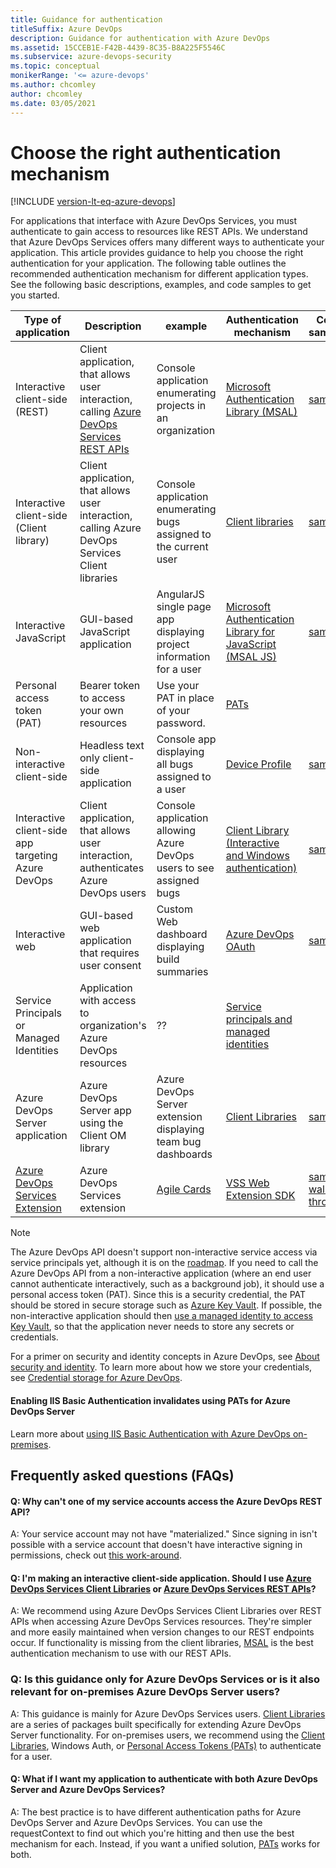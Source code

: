 ```yaml
---
title: Guidance for authentication
titleSuffix: Azure DevOps  
description: Guidance for authentication with Azure DevOps  
ms.assetid: 15CCEB1E-F42B-4439-8C35-B8A225F5546C
ms.subservice: azure-devops-security
ms.topic: conceptual 
monikerRange: '<= azure-devops'
ms.author: chcomley
author: chcomley
ms.date: 03/05/2021
---
```


# Choose the right authentication mechanism

[!INCLUDE [version-lt-eq-azure-devops](../../../includes/version-lt-eq-azure-devops.md)]

For applications that interface with Azure DevOps Services, you must authenticate to gain access to resources like REST APIs. We understand that Azure DevOps Services offers many different ways to authenticate your application. This article provides guidance to help you choose the right authentication for your application. The following table outlines the recommended authentication mechanism for different application types. See the following basic descriptions, examples, and code samples to get you started.

| Type of application | Description | example |Authentication mechanism | Code samples |
|---------------------|-------------|---------|-------------------------|--------|
 Interactive client-side (REST) | Client application, that allows user interaction, calling [Azure DevOps Services REST APIs](/rest/api/azure/devops) | Console application enumerating projects in an organization | [Microsoft Authentication Library (MSAL)](/azure/active-directory/develop/msal-overview) | [sample](https://github.com/microsoft/azure-devops-auth-samples/tree/master/ManagedClientConsoleAppSample) |
| Interactive client-side (Client library) | Client application, that allows user interaction, calling Azure DevOps Services Client libraries | Console application enumerating bugs assigned to the current user |  [Client libraries](../../concepts/dotnet-client-libraries.md) | [sample](https://github.com/Microsoft/vsts-auth-samples/tree/master/ClientLibraryConsoleAppSample) |
| Interactive JavaScript | GUI-based JavaScript application | AngularJS single page app displaying project information for a user | [Microsoft Authentication Library for JavaScript (MSAL JS)](https://github.com/AzureAD/microsoft-authentication-library-for-js#microsoft-authentication-library-for-javascript-msaljs) | [sample](https://github.com/microsoft/azure-devops-auth-samples/tree/master/JavascriptWebAppSample) |
| Personal access token (PAT) | Bearer token to access your own resources  | Use your PAT in place of your password. | [PATs](../../../organizations/accounts/use-personal-access-tokens-to-authenticate.md)
| Non-interactive client-side | Headless text only client-side application | Console app displaying all bugs assigned to a user | [Device Profile](/azure/active-directory/develop/v2-oauth2-device-code) | [sample](https://github.com/Microsoft/vsts-auth-samples/tree/master/DeviceProfileSample) |
| Interactive client-side app targeting Azure DevOps | Client application, that allows user interaction, authenticates Azure DevOps users | Console application allowing Azure DevOps users to see assigned bugs |  [Client Library (Interactive and Windows authentication)](../client-libraries/samples.md#authenticating) | [sample](https://github.com/Microsoft/vsts-auth-samples/tree/master/DualSupportClientSample) |
| Interactive web | GUI-based web application that requires user consent | Custom Web dashboard displaying build summaries |[Azure DevOps OAuth](./oauth.md) | [sample](https://github.com/Microsoft/vsts-auth-samples/tree/master/OAuthWebSample) |
| Service Principals or Managed Identities | Application with access to organization's Azure DevOps resources | ?? |[Service principals and managed identities](./service-principal-managed-identity.md)|  |
| Azure DevOps Server application | Azure DevOps Server app using the Client OM library | Azure DevOps Server extension displaying team bug dashboards | [Client Libraries](../../concepts/dotnet-client-libraries.md) | [sample](https://github.com/Microsoft/vsts-auth-samples/tree/master/ClientLibraryConsoleAppSample) |
| [Azure DevOps Services Extension](../../../extend/get-started/node.md) | Azure DevOps Services extension | [Agile Cards](https://marketplace.visualstudio.com/items?itemName=spartez.agile-cards) | [VSS Web Extension SDK](https://github.com/Microsoft/azure-devops-extension-sdk) | [sample walk through](../../../extend/develop/add-dashboard-widget.md) |

> [!NOTE]
> The Azure DevOps API doesn't support non-interactive service access via service principals yet, although it is on the [roadmap](/azure/devops/release-notes/features-timeline). If you need to call the Azure DevOps API from a non-interactive application (where an end user cannot authenticate interactively, such as a background job), it should use a personal access token (PAT). Since this is a security credential, the PAT should be stored in secure storage such as [Azure Key Vault](/azure/key-vault/general/). If possible, the non-interactive application should then [use a managed identity to access Key Vault](/azure/key-vault/general/authentication), so that the application never needs to store any secrets or credentials.

For a primer on security and identity concepts in Azure DevOps, see [About security and identity](../../../organizations/security/about-security-identity.md).
To learn more about how we store your credentials, see [Credential storage for Azure DevOps](../../../organizations/security/credential-storage.md).

#### Enabling IIS Basic Authentication invalidates using PATs for Azure DevOps Server

Learn more about [using IIS Basic Authentication with Azure DevOps on-premises](iis-basic-auth.md).

## Frequently asked questions (FAQs)

#### Q: Why can't one of my service accounts access the Azure DevOps REST API?

A: Your service account may not have "materialized." Since signing in isn't possible with a service account that doesn't have interactive signing in permissions, check out [this work-around](https://github.com/microsoft/azure-devops-dotnet-samples/blob/main/ClientLibrary/Quickstarts/dotnet/MaterializeUserQuickStarts/Program.cs).

#### Q: I'm making an interactive client-side application. Should I use [Azure DevOps Services Client Libraries](../../concepts/dotnet-client-libraries.md) or [Azure DevOps Services REST APIs](/rest/api/azure/devops)?
A: We recommend using Azure DevOps Services Client Libraries over REST APIs when accessing Azure DevOps Services resources. They're simpler and more easily maintained when version changes to our REST endpoints occur. If functionality is missing from the client libraries, [MSAL](/azure/active-directory/develop/msal-overview) is the best authentication mechanism to use with our REST APIs.
### Q: Is this guidance only for Azure DevOps Services or is it also relevant for on-premises Azure DevOps Server users?

A: This guidance is mainly for Azure DevOps Services users. [Client Libraries](../../concepts/dotnet-client-libraries.md) are a series of packages built specifically for extending Azure DevOps Server functionality. For on-premises users, we recommend using the [Client Libraries](../../concepts/dotnet-client-libraries.md), Windows Auth, or [Personal Access Tokens (PATs)](../../../organizations/accounts/use-personal-access-tokens-to-authenticate.md) to authenticate for a user.

#### Q: What if I want my application to authenticate with both Azure DevOps Server and Azure DevOps Services?

A: The best practice is to have different authentication paths for Azure DevOps Server and Azure DevOps Services. You can use the requestContext to find out which you're hitting and then use the best mechanism for each. Instead, if you want a unified solution, [PATs](../../../organizations/accounts/use-personal-access-tokens-to-authenticate.md) works for both.
